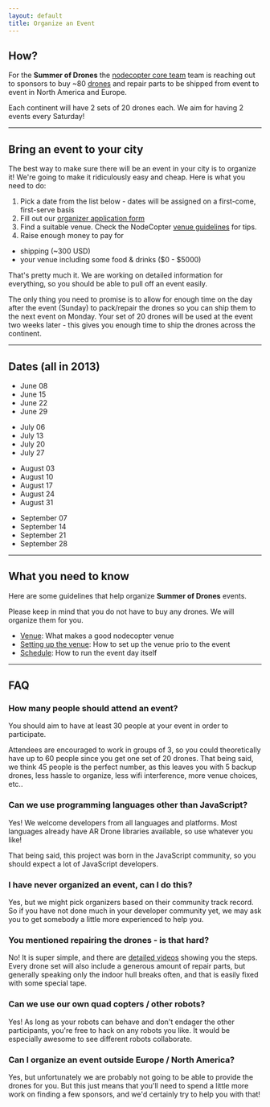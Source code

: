 ```yaml
---
layout: default
title: Organize an Event
---
```


## How?

For the <strong>Summer of Drones</strong> the [nodecopter core team](http://nodecopter.com/core) team is reaching out to sponsors to buy ~80 [drones](http://ardrone2.parrot.com/) and repair parts to be
shipped from event to event in North America and Europe.

Each continent will have 2 sets of 20 drones each. We aim for having 2 events
every Saturday!

<hr class="big" />

## Bring an event to your city

The best way to make sure there will be an event in your city is to organize it!
We're going to make it ridiculously easy and cheap. Here is what you need to do:

1. Pick a date from the list below - dates will be assigned
  on a first-come, first-serve basis
2. Fill out our [organizer application form](https://docs.google.com/spreadsheet/viewform?formkey=dFB6a3FrdGlhb0pFUFExc0lhOTVtQUE6MQ)
3. Find a suitable venue. Check the NodeCopter [venue guidelines](http://nodecopter.com/compass/venue) for tips.
4. Raise enough money to pay for
  * shipping (~300 USD)
  * your venue including some food & drinks ($0 - $5000)

That's pretty much it. We are working on detailed information for everything,
so you should be able to pull off an event easily.

The only thing you need to promise is to allow for enough time on the day after
the event (Sunday) to pack/repair the drones so you can ship them to the next
event on Monday. Your set of 20 drones will be used at the event two weeks
later - this gives you enough time to ship the drones across the continent.

<hr class="big" />

## Dates (all in 2013)

<div class="row">
  <div class="span2">
    <ul>
      <li>June 08</li>
      <li>June 15</li>
      <li>June 22</li>
      <li>June 29</li>
    </ul>
  </div>
  <div class="span2">
    <ul>
      <li>July 06</li>
      <li>July 13</li>
      <li>July 20</li>
      <li>July 27</li>
    </ul>
  </div>
  <div class="span2">
    <ul>
      <li>August 03</li>
      <li>August 10</li>
      <li>August 17</li>
      <li>August 24</li>
      <li>August 31</li>
    </ul>
  </div>
  <div class="span2">
    <ul>
      <li>September 07</li>
      <li>September 14</li>
      <li>September 21</li>
      <li>September 28</li>
    </ul>
  </div>
</div>

<hr class="big" />

## What you need to know

Here are some guidelines that help organize **Summer of Drones** events.

Please keep in mind that you do not have to buy any drones. We will organize them for you.

* [Venue](http://nodecopter.com/compass/venue): What makes a good nodecopter venue
* [Setting up the venue](http://nodecopter.com/compass/setup_the_venue): How to set up the venue prio to the event
* [Schedule](http://nodecopter.com/compass/schedule): How to run the event day itself


<hr class="big" />

## FAQ

<div class="row">
  <div class="span6">
    <h3>How many people should attend an event?</h3>
    <p>You should aim to have at least 30 people at your event in order to participate.</p>
    <p>Attendees are encouraged to work in groups of 3, so you could theoretically
  have up to 60 people since you get one set of 20 drones. That being said, we
  think 45 people is the perfect number, as this leaves you with 5 backup drones,
  less hassle to organize, less wifi interference, more venue choices, etc..</p>
  </div>
  <div class="span6">
    <h3>Can we use programming languages other than JavaScript?</h3>
    <p>Yes! We welcome developers from all languages and platforms. Most languages
already have AR Drone libraries available, so use whatever you like!</p>
    <p>That being said, this project was born in the JavaScript community, so you
should expect a lot of JavaScript developers.</p>
  </div>
</div>

<div class="row">
  <div class="span6">
    <h3>I have never organized an event, can I do this?</h3>
    <p>Yes, but we might pick organizers based on their community track record. So if
you have not done much in your developer community yet, we may ask you to get
somebody a little more experienced to help you.</p>
  </div>
  <div class="span6">
    <h3>You mentioned repairing the drones - is that hard?</h3>
    <p>No! It is super simple, and there are <a href="http://blog.parrot.com/2012/06/01/ar-drone-2-0-repair-videos/">detailed
    videos</a> showing
you the steps. Every drone set will also include a generous amount of repair
parts, but generally speaking only the indoor hull breaks often, and that is
easily fixed with some special tape.</p>
   </div>
</div>

<div class="row">
  <div class="span6">
    <h3>Can we use our own quad copters / other robots?</h3>
    <p>Yes! As long as your robots can behave and don't endager the other participants,
you're free to hack on any robots you like. It would be especially awesome to
see different robots collaborate.</p>
  </div>
  <div class="span6">
    <h3>Can I organize an event outside Europe / North America?</h3>
    <p>Yes, but unfortunately we are probably not going to be able to provide
    the drones for you. But this just means that you'll need to spend a little
    more work on finding a few sponsors, and we'd certainly try to help you
    with that!</p>
  </div>
</div>
